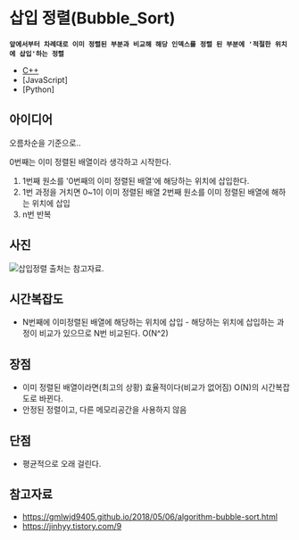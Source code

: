 # 삽입 정렬(Bubble_Sort)

**`앞에서부터 차례대로 이미 정렬된 부분과 비교해 해당 인덱스를 정렬 된 부분에 '적절한 위치에 삽입'하는 정렬`**

- [C++](./code/Insertion.cpp)
- [JavaScript]
- [Python]

## 아이디어

오름차순을 기준으로.. 

0번째는 이미 정렬된 배열이라 생각하고 시작한다.

1. 1번째 원소를 '0번째의 이미 정렬된 배열'에 해당하는 위치에 삽입한다.
2. 1번 과정을 거치면 0~1이 이미 정렬된 배열 2번째 원소를 이미 정렬된 배열에 해하는 위치에 삽입
3. n번 반복

## 사진

![삽입정렬](https://cdn-images-1.medium.com/max/1600/1*IK3Q4NBRLthllMINV3OxpQ.gif)
출처는 참고자료.

## 시간복잡도

- N번째에 이미정렬된 배열에 해당하는 위치에 삽입 - 해당하는 위치에 삽입하는 과정이 비교가 있으므로 N번 비교된다. O(N^2)

## 장점

- 이미 정렬된 배열이라면(최고의 상황) 효율적이다(비교가 없어짐) O(N)의 시간복잡도로 바뀐다.
- 안정된 정렬이고, 다른 메모리공간을 사용하지 않음

## 단점
- 평균적으로 오래 걸린다.

## 참고자료
- https://gmlwjd9405.github.io/2018/05/06/algorithm-bubble-sort.html
- https://jinhyy.tistory.com/9